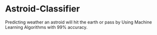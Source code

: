 # Astroid-Classifier
Predicting weather an astroid will hit the earth or pass by Using Machine Learning Algorithms with 99% accuracy.
